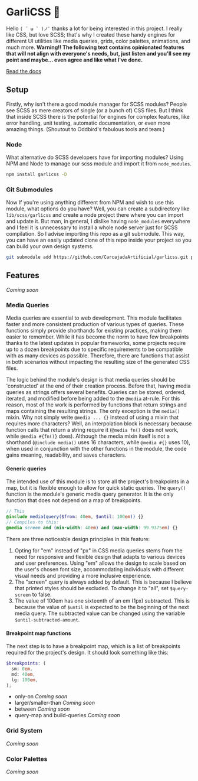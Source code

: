 # GarliCSS 🧄
Hello ``( ´ ω ` )ノﾞ`` thanks a lot for being interested in this project. I really like CSS, but love SCSS; that's why I created these handy engines for different UI utilities like media queries, grids, color palettes, animations, and much more. **Warning!! The following text contains opinionated features that will not align with everyone's needs, but, just listen and you'll see my point and maybe... even agree and like what I've done.**

[Read the docs](https://carcajadaartificial.github.io/garlicss/)

## Setup
Firstly, why isn't there a good module manager for SCSS modules?  People see SCSS as mere creators of single (or a bunch of) CSS files. But I think that inside SCSS there is the potential for engines for complex features, like error handling, unit testing, automatic documentation, or even more amazing things. (Shoutout to Oddbird's fabulous tools and team.)

### Node
What alternative do SCSS developers have for importing modules? Using NPM and Node to manage our scss module and import it from `node_modules`.
```bash
npm install garlicss -D
```

### Git Submodules
Now If you're using anything different from NPM and wish to use this module, what options do you have? Well, you can create a subdirectory like `lib/scss/garlicss` and create a node project there where you can import and update it. But man, in general, I dislike having `node_modules` everywhere and I feel it is unnecessary to install a whole node server just for SCSS compilation. So I advise importing this repo as a git submodule. This way, you can have an easily updated clone of this repo inside your project so you can build your own design systems.
```bash
git submodule add https://github.com/CarcajadaArtificial/garlicss.git path/to/garlicss
```

## Features
*Coming soon*

### Media Queries

Media queries are essential to web development. This module facilitates faster and more consistent production of various types of queries. These functions simply provide shorthands for existing practices, making them easier to remember. While it has become the norm to have few breakpoints thanks to the latest updates in popular frameworks, some projects require up to a dozen breakpoints due to specific requirements to be compatible with as many devices as possible. Therefore, there are functions that assist in both scenarios without impacting the resulting size of the generated CSS files.

The logic behind the module's design is that media queries should be 'constructed' at the end of their creation process. Before that, having media queries as strings offers several benefits. Queries can be stored, ordered, iterated, and modified before being added to the `@media` at-rule. For this reason, most of the work is performed by functions that return strings and maps containing the resulting strings. The only exception is the `media()` mixin. Why not simply write `@media ... {}` instead of using a mixin that requires more characters? Well, an interpolation block is necessary because function calls that return a string require it (`@media fn()` does not work, while `@media #{fn()}` does). Although the media mixin itself is not a shorthand (`@include media()` uses 16 characters, while `@media #{}` uses 10), when used in conjunction with the other functions in the module, the code gains meaning, readability, and saves characters.

#### Generic queries
The intended use of this module is to store all the project's breakpoints in a map, but it is flexible enough to allow for quick static queries. The `query()` function is the module's generic media query generator. It is the only function that does not depend on a map of breakpoints.

```scss
// This
@include media(query($from: 40em, $until: 100em)) {}
// Compiles to this:
@media screen and (min-width: 40em) and (max-width: 99.9375em) {}
```

There are three noticeable design principles in this feature:
1. Opting for "em" instead of "px" in CSS media queries stems from the need for responsive and flexible design that adapts to various devices and user preferences. Using "em" allows the design to scale based on the user's chosen font size, accommodating individuals with different visual needs and providing a more inclusive experience.
2. The "screen" query is always added by default. This is because I believe that printed styles should be excluded. To change it to "all", set `$query-screen` to false.
3. The value of 100em has one sixteenth of an em (1px) subtracted. This is because the value of `$until` is expected to be the beginning of the next media query. The subtracted value can be changed using the variable `$until-subtracted-amount`.

#### Breakpoint map functions
The next step is to have a breakpoint map, which is a list of breakpoints required for the project's design. It should look something like this:

```scss
$breakpoints: (
  sm: 0em,
  md: 40em,
  lg: 100em,
);
```

- only-on *Coming soon*
- larger/smaller-than *Coming soon*
- between *Coming soon*
- query-map and build-queries *Coming soon*

### Grid System
*Coming soon*

### Color Palettes
*Coming soon*

